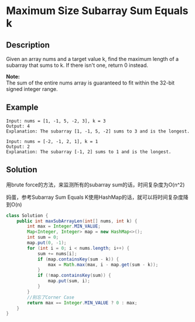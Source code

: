 # Maximum Size Subarray Sum Equals k

## Description

Given an array nums and a target value k, find the maximum length of a subarray that sums to k. If there isn't one, return 0 instead.

**Note:**  
The sum of the entire nums array is guaranteed to fit within the 32-bit signed integer range.

## Example

```text
Input: nums = [1, -1, 5, -2, 3], k = 3
Output: 4 
Explanation: The subarray [1, -1, 5, -2] sums to 3 and is the longest.
```

```text
Input: nums = [-2, -1, 2, 1], k = 1
Output: 2 
Explanation: The subarray [-1, 2] sums to 1 and is the longest.
```

## Solution

用brute force的方法，来监测所有的subarray sum的话，时间复杂度为O\(n^2\)

妈蛋，参考Subarray Sum Equals K使用HashMap的话，就可以将时间复杂度降到O\(n\)

```java
class Solution {
    public int maxSubArrayLen(int[] nums, int k) {
        int max = Integer.MIN_VALUE;
        Map<Integer, Integer> map = new HashMap<>();
        int sum = 0;
        map.put(0, -1);
        for (int i = 0; i < nums.length; i++) {
            sum += nums[i];
            if (map.containsKey(sum - k)) {
                max = Math.max(max, i - map.get(sum - k));
            }
            if (!map.containsKey(sum)) {
                map.put(sum, i);
            }
        }
        //别忘了Corner Case
        return max == Integer.MIN_VALUE ? 0 : max;
    }
}
```




